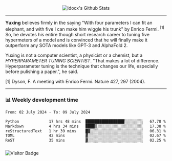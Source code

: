 <div align="center">
    <img align="center" src="https://github-readme-stats.vercel.app/api?username=idocx&show_icons=true&count_private=true&hide_border=true" alt="idocx's Github Stats"></img>
</div>

---

**Yuxing** believes firmly in the saying "With four parameters I can fit an elephant, and with five I can make him wiggle his trunk" by Enrico Fermi. <sup>[1]</sup> So, he devotes his entire though short research career to tuning five hypermeters of a model and is convinced that he will finally make it outperform any SOTA models like GPT-3 and AlphaFold 2.

Yuxing is not a computer scientist, a physicist or a chemist, but a *HYPERPARAMETER TUNING SCIENTIST*. "That makes a lot of difference. Hyperparameter tuning is the technique that changes our life, especially before pulishing a paper.", he said.

[1] Dyson, F. A meeting with Enrico Fermi. Nature 427, 297 (2004).


---

### 📊 Weekly development time
<!--START_SECTION:waka-->

```txt
From: 02 July 2024 - To: 09 July 2024

Python             17 hrs 48 mins  █████████████████░░░░░░░░   67.70 %
Markdown           4 hrs 34 mins   ████▒░░░░░░░░░░░░░░░░░░░░   17.38 %
reStructuredText   1 hr 39 mins    █▓░░░░░░░░░░░░░░░░░░░░░░░   06.31 %
TOML               42 mins         ▓░░░░░░░░░░░░░░░░░░░░░░░░   02.67 %
ReST               35 mins         ▓░░░░░░░░░░░░░░░░░░░░░░░░   02.25 %
```

<!--END_SECTION:waka-->

### 

![Visitor Badge](https://visitor-badge.laobi.icu/badge?page_id=idocx.idocx)